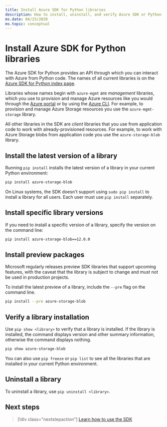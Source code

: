 ```yaml
---
title: Install Azure SDK for Python libraries
description: How to install, uninstall, and verify Azure SDK or Python libraries using pip. Includes details on installing specific versions and preview packages.
ms.date: 04/23/2020
ms.topic: conceptual
---
```


# Install Azure SDK for Python libraries

The Azure SDK for Python provides an API through which you can interact with Azure from Python code. The names of all current libraries is on the [Azure SDK for Python index page](https://azure.github.io/azure-sdk/releases/latest/all/python.html).

Libraries whose names begin with `azure-mgmt` are *management* libraries, which you use to provision and manage Azure resources like you would through the [Azure portal](https://portal.azure.com) or by using the [Azure CLI](/cli/azure/install-azure-cli). For example, to provision and manage Azure Storage resources you use the `azure-mgmt-storage` library.

All other libraries in the SDK are *client* libraries that you use from application code to work with already-provisioned resources. For example, to work with Azure Storage blobs from application code you use the `azure-storage-blob` library.

## Install the latest version of a library

Running `pip install` installs the latest version of a library in your current Python environment:

```bash
pip install azure-storage-blob
```

On Linux systems, the SDK doesn't support using `sudo pip install` to install a library for all users. Each user must use `pip install` separately.

## Install specific library versions

If you need to install a specific version of a library, specify the version on the command line:

```bash
pip install azure-storage-blob==12.0.0
```

## Install preview packages

Microsoft regularly releases preview SDK libraries that support upcoming features, with the caveat that the library is subject to change and must not be used in production projects.

To install the latest preview of a library, include the `--pre` flag on the command line.

```bash
pip install --pre azure-storage-blob
```

## Verify a library installation

Use `pip show <library>` to verify that a library is installed. If the library is installed, the command displays version and other summary information, otherwise the command displays nothing.

```bash
pip show azure-storage-blob
```

You can also use `pip freeze` or `pip list` to see all the libraries that are installed in your current Python environment.

## Uninstall a library

To uninstall a library, use `pip uninstall <library>`.

## Next steps

> [!div class="nextstepaction"]
> [Learn how to use the SDK](azure-sdk-get-started.yml)
